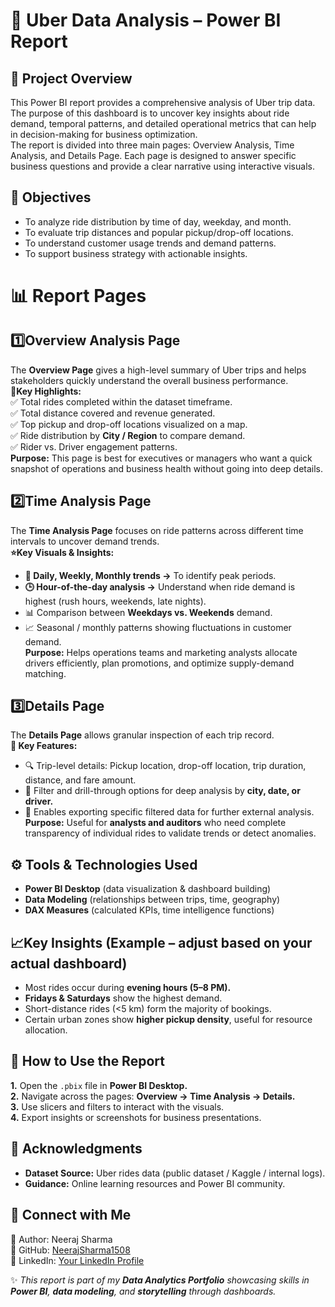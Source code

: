# 🚖 Uber Data Analysis – Power BI Report<br/>
## 📌 Project Overview<br/>
This Power BI report provides a comprehensive analysis of Uber trip data. The purpose of this dashboard is to uncover key insights about ride demand, temporal patterns, and detailed operational metrics that can help in decision-making for business optimization.<br/>
The report is divided into three main pages: Overview Analysis, Time Analysis, and Details Page. Each page is designed to answer specific business questions and provide a clear narrative using interactive visuals.<br/>


## 🎯 Objectives<br/>
+ To analyze ride distribution by time of day, weekday, and month.<br/>
+ To evaluate trip distances and popular pickup/drop-off locations.<br/>
+ To understand customer usage trends and demand patterns.<br/>
+ To support business strategy with actionable insights.<br/>


# 📊 Report Pages<br/>
## 1️⃣Overview Analysis Page<br/>
The **Overview Page** gives a high-level summary of Uber trips and helps stakeholders quickly understand the overall business performance.<br/>
**🔑Key Highlights:**<br/>
  ✅ Total rides completed within the dataset timeframe.<br/>
  ✅ Total distance covered and revenue generated.<br/>
  ✅ Top pickup and drop-off locations visualized on a map.<br/>
  ✅ Ride distribution by **City / Region** to compare demand.<br/>
  ✅ Rider vs. Driver engagement patterns.<br/>
**Purpose:**
This page is best for executives or managers who want a quick snapshot of operations and business health without going into deep details.<br/>

## 2️⃣Time Analysis Page<br/>
The **Time Analysis Page** focuses on ride patterns across different time intervals to uncover demand trends.<br/>
**⭐Key Visuals & Insights:**<br/>
+ **📅 Daily, Weekly, Monthly trends →** To identify peak periods.<br/>
+ **🕒 Hour-of-the-day analysis →** Understand when ride demand is highest (rush hours, weekends, late nights).<br/>
+ 📊 Comparison between **Weekdays vs. Weekends** demand.<br/>
+ 📈 Seasonal / monthly patterns showing fluctuations in customer demand.<br>
**Purpose:**
Helps operations teams and marketing analysts allocate drivers efficiently, plan promotions, and optimize supply-demand matching.<br/>

## 3️⃣Details Page<br/>
The **Details Page** allows granular inspection of each trip record.<br/>
**🎯 Key Features:**<br/>
+ 🔍 Trip-level details: Pickup location, drop-off location, trip duration, distance, and fare amount.<br/>
+ 🔄 Filter and drill-through options for deep analysis by **city, date, or driver.**<br/>
+ 📌 Enables exporting specific filtered data for further external analysis.<br>
**Purpose:**
Useful for **analysts and auditors** who need complete transparency of individual rides to validate trends or detect anomalies.<br/>


## ⚙️ Tools & Technologies Used<br/>
+ **Power BI Desktop** (data visualization & dashboard building)<br/>
+ **Data Modeling** (relationships between trips, time, geography)<br/>
+ **DAX Measures** (calculated KPIs, time intelligence functions)<br/>


## 📈Key Insights (Example – adjust based on your actual dashboard)<br/>
+ Most rides occur during **evening hours (5–8 PM).**<br/>
+ **Fridays & Saturdays** show the highest demand.<br/>
+ Short-distance rides (<5 km) form the majority of bookings.<br/>
+ Certain urban zones show **higher pickup density**, useful for resource allocation.<br/>


## 🚀 How to Use the Report<br/>
**1.** Open the `.pbix`  file in **Power BI Desktop.**<br/>
**2.** Navigate across the pages: **Overview → Time Analysis → Details.**<br/>
**3.** Use slicers and filters to interact with the visuals.<br/>
**4.** Export insights or screenshots for business presentations.


## 🙏 Acknowledgments<br/>
+ **Dataset Source:** Uber rides data (public dataset / Kaggle / internal logs).<br/>
+ **Guidance:** Online learning resources and Power BI community.<br/>

## 🔗 Connect with Me<br/>
👤 Author: Neeraj Sharma<br/>
🔗 GitHub: [NeerajSharma1508](https://github.com/NeerajSharma1508)<br/>
💼 LinkedIn: [Your LinkedIn Profile](https://www.linkedin.com/in/ineerajsharma15/)<br/>

✨ _This report is part of my **Data Analytics Portfolio** showcasing skills in **Power BI**, **data modeling**, and **storytelling** through dashboards._










